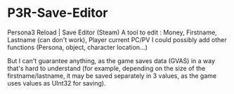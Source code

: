 # P3R-Save-Editor
Persona3 Reload | Save Editor (Steam)
A tool to edit : Money, Firstname, Lastname (can don't work), Player current PC/PV
I could possibly add other functions (Persona, object, character location...)

But I can't guarantee anything, as the game saves data (GVAS) in a way that's hard to understand
(for example, depending on the size of the firstname/lastname, it may be saved separately in 3 values,
as the game uses values as UInt32 for saving).
